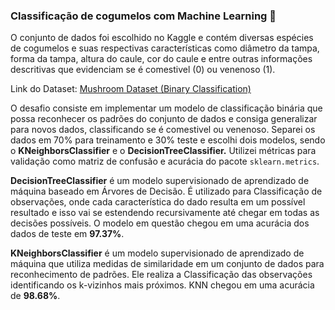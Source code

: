 ### **Classificação de cogumelos com Machine Learning 🍄**

O conjunto de dados foi escolhido no Kaggle e contém diversas espécies de cogumelos e suas respectivas características como diâmetro da tampa, forma da tampa, altura do caule, cor do caule e entre outras informações descritivas que evidenciam se é comestivel (0) ou venenoso (1).

Link do Dataset: [Mushroom Dataset (Binary Classification)](https://www.kaggle.com/datasets/prishasawhney/mushroom-dataset/data)

O desafio consiste em implementar um modelo de classificação binária que possa reconhecer os padrões do conjunto de dados e consiga generalizar para novos dados, classificando se é comestivel ou venenoso. Separei os dados em 70% para treinamento e 30% teste e escolhi dois modelos, sendo o **KNeighborsClassifier** e o **DecisionTreeClassifier.** Utilizei métricas para validação como matriz de confusão e acurácia do pacote `sklearn.metrics`.

**DecisionTreeClassifier** é um modelo supervisionado de aprendizado de máquina baseado em Árvores de Decisão. É utilizado para Classificação de observações, onde cada característica do dado resulta em um possível resultado e isso vai se estendendo recursivamente até chegar em todas as decisões possíveis. O modelo em questão chegou em uma acurácia dos dados de teste em **97.37%**.

**KNeighborsClassifier** é um modelo supervisionado de aprendizado de máquina que utiliza medidas de similaridade em um conjunto de dados para reconhecimento de padrões. Ele realiza a Classificação das observações identificando os k-vizinhos mais próximos. KNN chegou em uma acurácia de **98.68%**.